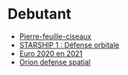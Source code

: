# Debutant

- [Pierre-feuille-ciseaux](./debutant_1.js)
- [	STARSHIP 1 : Défense orbitale](./debutant_2.js)
- [	Euro 2020 en 2021](./debutant_3.js)
- [	Orion defense spatial](./debutant_4.js)